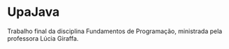 # UpaJava
Trabalho final da disciplina Fundamentos de Programação, ministrada pela professora Lúcia Giraffa. 
